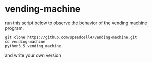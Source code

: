 # vending-machine

run this script below to observe the behavior of the vending machine program.

```shell
git clone https://github.com/speedcell4/vending-machine.git
cd vending-machine
python3.5 vending_machine
```

and write your own version
